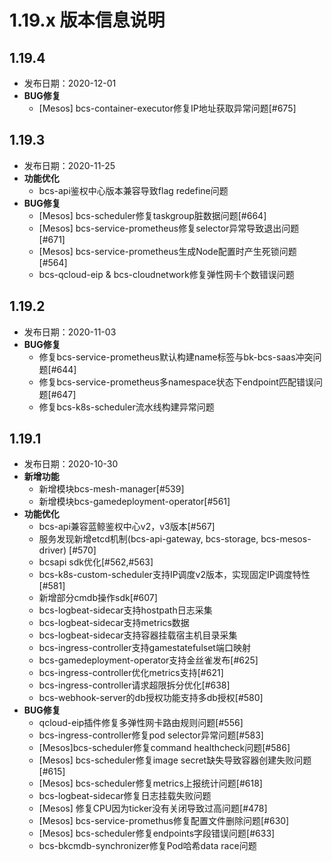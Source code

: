 # 1.19.x 版本信息说明

## 1.19.4

* 发布日期：2020-12-01
* **BUG修复**
  * [Mesos] bcs-container-executor修复IP地址获取异常问题[#675]

## 1.19.3

* 发布日期：2020-11-25
* **功能优化**
  * bcs-api鉴权中心版本兼容导致flag redefine问题
* **BUG修复**
  * [Mesos] bcs-scheduler修复taskgroup脏数据问题[#664]
  * [Mesos] bcs-service-prometheus修复selector异常导致退出问题[#671]
  * [Mesos] bcs-service-prometheus生成Node配置时产生死锁问题[#564]
  * bcs-qcloud-eip & bcs-cloudnetwork修复弹性网卡个数错误问题

## 1.19.2

* 发布日期：2020-11-03
* **BUG修复**
  * 修复bcs-service-prometheus默认构建name标签与bk-bcs-saas冲突问题[#644]
  * 修复bcs-service-prometheus多namespace状态下endpoint匹配错误问题[#647]
  * 修复bcs-k8s-scheduler流水线构建异常问题

## 1.19.1

* 发布日期：2020-10-30
* **新增功能**
  * 新增模块bcs-mesh-manager[#539]
  * 新增模块bcs-gamedeployment-operator[#561]
* **功能优化**
  * bcs-api兼容蓝鲸鉴权中心v2，v3版本[#567]
  * 服务发现新增etcd机制(bcs-api-gateway, bcs-storage, bcs-mesos-driver) [#570]
  * bcsapi sdk优化[#562,#563]
  * bcs-k8s-custom-scheduler支持IP调度v2版本，实现固定IP调度特性[#581]
  * 新增部分cmdb操作sdk[#607]
  * bcs-logbeat-sidecar支持hostpath日志采集
  * bcs-logbeat-sidecar支持metrics数据
  * bcs-logbeat-sidecar支持容器挂载宿主机目录采集
  * bcs-ingress-controller支持gamestatefulset端口映射
  * bcs-gamedeployment-operator支持金丝雀发布[#625]
  * bcs-ingress-controller优化metrics支持[#621]
  * bcs-ingress-controller请求超限拆分优化[#638]
  * bcs-webhook-server的db授权功能支持多db授权[#580]
* **BUG修复**
  * qcloud-eip插件修复多弹性网卡路由规则问题[#556]
  * bcs-ingress-controller修复pod selector异常问题[#583]
  * [Mesos]bcs-scheduler修复command healthcheck问题[#586]
  * [Mesos] bcs-scheduler修复image secret缺失导致容器创建失败问题[#615]
  * [Mesos] bcs-scheduler修复metrics上报统计问题[#618]
  * bcs-logbeat-sidecar修复日志挂载失败问题
  * [Mesos] 修复CPU因为ticker没有关闭导致过高问题[#478]
  * [Mesos] bcs-service-promethus修复配置文件删除问题[#630]
  * [Mesos] bcs-scheduler修复endpoints字段错误问题[#633]
  * bcs-bkcmdb-synchronizer修复Pod哈希data race问题
